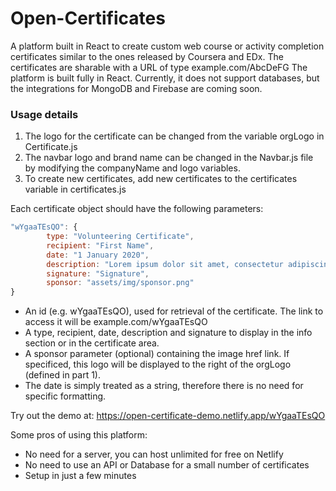 # Open-Certificates
A platform built in React to create custom web course or activity completion certificates similar to the ones released by Coursera and EDx. The certificates are sharable with a URL of type example.com/AbcDeFG
The platform is built fully in React. Currently, it does not support databases, but the integrations for MongoDB and Firebase are coming soon.


### Usage details
1. The logo for the certificate can be changed from the variable orgLogo in Certificate.js
2. The navbar logo and brand name can be changed in the Navbar.js file by modifying the companyName and logo variables.
3. To create new certificates, add new certificates to the certificates variable in certificates.js

Each certificate object should have the following parameters:
```javascript
"wYgaaTEsQO": {
		type: "Volunteering Certificate",
		recipient: "First Name",
		date: "1 January 2020",
		description: "Lorem ipsum dolor sit amet, consectetur adipiscing elit.",
		signature: "Signature",
		sponsor: "assets/img/sponsor.png"
}
```
- An id (e.g. wYgaaTEsQO), used for retrieval of the certificate. The link to access it will be example.com/wYgaaTEsQO
- A type, recipient, date, description and signature to display in the info section or in the certificate area.
- A sponsor parameter (optional) containing the image href link. If specificed, this logo will be displayed to the right of the orgLogo (defined in part 1).
- The date is simply treated as a string, therefore there is no need for specific formatting.

Try out the demo at: https://open-certificate-demo.netlify.app/wYgaaTEsQO

Some pros of using this platform:
- No need for a server, you can host unlimited for free on Netlify
- No need to use an API or Database for a small number of certificates
- Setup in just a few minutes
